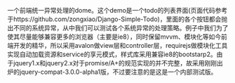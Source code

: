 一个前端统一异常处理的dome。这个demo是一个todo的列表界面(页面代码参考于https://github.com/zongxiao/Django-Simple-Todo)，里面的各个按钮都会抛出不同的系统异常，从中我们可以测试各个系统异常的处理策略。例子中我们为了使其尽量能够兼容更多的浏览器（主要是ie8），同时保留mvvm、模块化等如今前端开发的精华，所以采用avalon做view层和controller层，requirejs做模块化工具实现自动加载资源和service的享元模式，样式库采用兼容ie8的bootstarp2。由于jquery1.x和jquery2.x对于promise/A+的规范实现的并不完整，故采用刚刚出炉的jquery-compat-3.0.0-alpha1版，不过要注意的是这是一个内部测试版。
